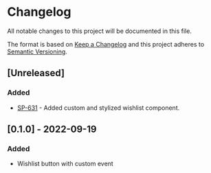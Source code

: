 # Changelog

All notable changes to this project will be documented in this file.

The format is based on [Keep a Changelog](http://keepachangelog.com/en/1.0.0/)
and this project adheres to [Semantic Versioning](http://semver.org/spec/v2.0.0.html).

## [Unreleased]

### Added 

- [SP-631](https://acctglobal.atlassian.net/browse/SP-631) - Added custom and stylized wishlist component.

## [0.1.0] - 2022-09-19

### Added

- Wishlist button with custom event

